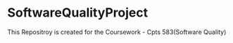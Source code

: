 # SoftwareQualityProject
This Repositroy is created for the Coursework - Cpts 583(Software Quality)
